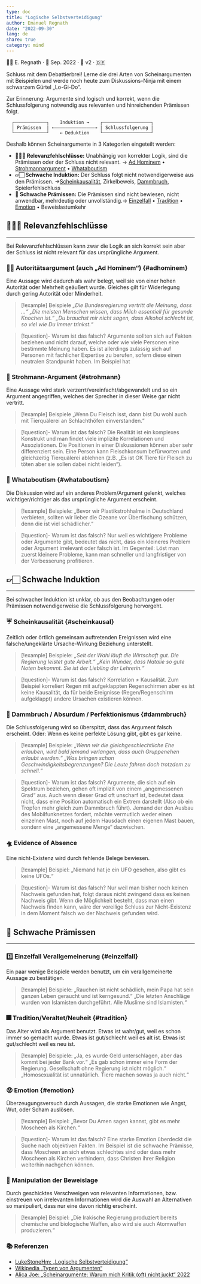 ```yaml
---
type: doc
title: "Logische Selbstverteidigung"
author: Emanuel Regnath
date: "2022-09-30"
lang: de
share: true
category: mind
---
```

👨‍🔬 E. Regnath · 📆 Sep. 2022 · 🧪 v2 · 🇩🇪

Schluss mit dem Debattierbrei! Lerne die drei Arten von Scheinargumenten mit Beispielen und werde noch heute zum Diskussions-Ninja mit einem schwarzem Gürtel „Lo-Gi-Do“.

Zur Erinnerung: Argumente sind logisch und korrekt, wenn die Schlussfolgerung notwendig aus relevanten und hinreichenden Prämissen folgt.

```dia
  ┌────────────┐    Induktion →    ┌──────────────────┐
  │ Prämissen  | ←–––––––––––––––→ | Schlussfolgerung |
  └────────────┘    ← Deduktion    └──────────────────┘
```

Deshalb können Scheinargumente in 3 Kategorien eingeteilt werden:

* **🤷🏻‍♀️ Relevanzfehlschlüsse:** Unabhängig von korrekter Logik, sind die Prämissen oder der Schluss nicht relevant. <span>→  [Ad Hominem](#adhominem) • [Strohmannargument](#strohmann) • [Whataboutism](#whataboutism)</span>
* **👉🏻 Schwache Induktion:** Der Schluss folgt nicht notwendigerweise aus den Prämissen. <span>→[Scheinkausalität](#scheinkausal), Zirkelbeweis, [Dammbruch](#dammbruch), Spielerfehlschluss</span>
* **🦄 Schwache Prämissen:** Die Prämissen sind nicht bewiesen, nicht anwendbar, mehrdeutig oder unvollständig.<span>→ [Einzelfall](#einzelfall) • [Tradition](#tradition) • [Emotion](#emotion) • Beweislastumkehr</span>



## 🤷🏻‍♀️ Relevanzfehlschlüsse

---------------------------

Bei Relevanzfehlschlüssen kann zwar die Logik an sich korrekt sein aber der Schluss ist nicht relevant für das ursprüngliche Argument.

### 🤴🏻 Autoritätsargument (auch „Ad Hominem“) {#adhominem}
Eine Aussage wird dadurch als wahr belegt, weil sie von einer hohen Autorität oder Mehrheit geäußert wurde. Gleiches gilt für Widerlegung durch gering Autorität oder Minderheit.

>[!example] Beispiele
>*„Die Bundesregierung vertritt die Meinung, dass ...“*
>*„Die meisten Menschen wissen, dass Milch essentiell für gesunde Knochen ist.“*
>*„Du brauchst mir nicht sagen, dass Alkohol schlecht ist, so viel wie Du immer trinkst.“*

>[!question]- Warum ist das falsch? 
>Argumente sollten sich auf Fakten beziehen und nicht darauf, welche oder wie viele Personen eine bestimmte Meinung haben. Es ist allerdings zulässig sich auf Personen mit fachlicher Expertise zu berufen, sofern diese einen neutralen Standpunkt haben. Im Beispiel hat


### 🗿 Strohmann-Argument {#strohmann}
Eine Aussage wird stark verzerrt/vereinfacht/abgewandelt und so ein Argument angegriffen, welches der Sprecher in dieser Weise gar nicht vertritt.

>[!example] Beispiele
>„Wenn Du Fleisch isst, dann bist Du wohl auch mit Tierquälerei an Schlachthöfen einverstanden.“

>[!question]- Warum ist das falsch?
>Die Realität ist ein komplexes Konstrukt und man findet viele implizite Korrelationen und Assoziationen. Die Positionen in einer Diskussionen können aber sehr differenziert sein. Eine Person kann Fleischkonsum befürworten und gleichzeitig Tierquälerei ablehnen (z.B. „Es ist OK Tiere für Fleisch zu töten aber sie sollen dabei nicht leiden“).


### 📣 Whataboutism {#whataboutism}
Die Diskussion wird auf ein anderes Problem/Argument gelenkt, welches wichtiger/richtiger als das ursprüngliche Argument erscheint.

>[!example] Beispiele:
>„Bevor wir Plastikstrohhalme in Deutschland verbieten, sollten wir lieber die Ozeane vor Überfischung schützen, denn die ist viel schädlicher.“

>[!question]- Warum ist das falsch?
>Nur weil es wichtigere Probleme oder Argumente gibt, bedeutet das nicht, dass ein kleineres Problem oder Argument irrelevant oder falsch ist. Im Gegenteil: Löst man zuerst kleinere Probleme, kann man schneller und langfristiger von der Verbesserung profitieren.


## 👉🏻 Schwache Induktion

---------------------------

Bei schwacher Induktion ist unklar, ob aus den Beobachtungen oder Prämissen notwendigerweise die Schlussfolgerung hervorgeht.


### ☔ Scheinkausalität {#scheinkausal}
Zeitlich oder örtlich gemeinsam auftretenden Ereignissen wird eine falsche/ungeklärte Ursache-Wirkung Beziehung unterstellt.

>[!example] Beispiele:
>*„Seit der Wahl läuft die Wirtschaft gut. Die Regierung leistet gute Arbeit.“*
>*„Kein Wunder, dass Natalie so gute Noten bekommt. Sie ist der Liebling der Lehrerin.“*

>[!question]- Warum ist das falsch?
>Korrelation ≠ Kausalität. Zum Beispiel korreliert Regen mit aufgeklappten Regenschirmen aber es ist keine Kausalität, da für beide Ereignisse (Regen/Regenschirm aufgeklappt) andere Ursachen existieren können.



### 🌊 Dammbruch / Absurdum / Perfektionismus {#dammbruch}
Die Schlussfolgerung wird so überspitzt, dass das Argument falsch erscheint. Oder: Wenn es keine perfekte Lösung gibt, gibt es gar keine.

>[!example] Beispiele:
>*„Wenn wir die gleichgeschlechtliche Ehe erlauben, wird bald jemand verlangen, dass auch Gruppenehen erlaubt werden.“*
>*„Was bringen schon Geschwindigkeitsbegrenzungen? Die Leute fahren doch trotzdem zu schnell.“*

>[!question]- Warum ist das falsch?
>Argumente, die sich auf ein Spektrum beziehen, gehen oft implizit von einem „angemessenen Grad“ aus. Auch wenn dieser Grad oft unscharf ist, bedeutet dass nicht, dass eine Position automatisch ein Extrem darstellt (Also ob ein Tropfen mehr gleich zum Dammbruch führt). Jemand der den Ausbau des Mobilfunknetzes fordert, möchte vermutlich weder einen einzelnen Mast, noch auf jedem Hausdach einen eigenen Mast bauen, sondern eine „angemessene Menge“ dazwischen.



<!-- Q: Wie verteidige ich mich?
A: Sprich an, dass dein Gegenüber voreilig Schlüsse zieht. -->


### 🛸 Evidence of Absence
Eine nicht-Existenz wird durch fehlende Belege bewiesen.

>[!example] Beispiel: 
>„Niemand hat je ein UFO gesehen, also gibt es keine UFOs.“

>[!question]- Warum ist das falsch?
>Nur weil man bisher noch keinen Nachweis gefunden hat, folgt daraus nicht zwingend dass es keinen Nachweis gibt. Wenn die Möglichkeit besteht, dass man einen Nachweis finden kann, wäre der voreilige Schluss zur Nicht-Existenz in dem Moment falsch wo der Nachweis gefunden wird.




<!-- ### 🎰 Spielerfehlschluss -->



## 🦄 Schwache Prämissen

---------------------------

### 1️⃣ Einzelfall Verallgemeinerung {#einzelfall}
Ein paar wenige Beispiele werden benutzt, um ein verallgemeinerte Aussage zu bestätigen.

>[!example] Beispiele: 
>„Rauchen ist nicht schädlich, mein Papa hat sein ganzen Leben geraucht und ist kerngesund.“
>„Die letzten Anschläge wurden von Islamisten durchgeführt. Alle Muslime sind Islamisten.“



### 🎆 Tradition/Veraltet/Neuheit {#tradition}
Das Alter wird als Argument benutzt. Etwas ist wahr/gut, weil es schon immer so gemacht wurde. Etwas ist gut/schlecht weil es alt ist. Etwas ist gut/schlecht weil es neu ist.

>[!example] Beispiele: 
>„Ja, es wurde Geld unterschlagen, aber das kommt bei jeder Bank vor.“
>„Es gab schon immer eine Form der Regierung. Gesellschaft ohne Regierung ist nicht möglich.“
>„Homosexualität ist unnatürlich. Tiere machen sowas ja auch nicht.“




### 😡 Emotion {#emotion}
Überzeugungsversuch durch Aussagen, die starke Emotionen wie Angst, Wut, oder Scham auslösen.

>[!example] Beispiel: 
>„Bevor Du Amen sagen kannst, gibt es mehr Moscheen als Kirchen.“

>[!question]- Warum ist das falsch?
>Eine starke Emotion überdeckt die Suche nach objektiven Fakten. Im Beispiel ist die schwache Prämisse, dass Moscheen an sich etwas schlechtes sind oder dass mehr Moscheen als Kirchen verhindern, dass Christen ihrer Religion weiterhin nachgehen können.



### 🧹 Manipulation der Beweislage
Durch geschicktes Verschweigen von relevanten Informationen, bzw. einstreuen von irrelevanten Informationen wird die Auswahl an Alternativen so manipuliert, dass nur eine davon richtig erscheint.

>[!example] Beispiel: 
>„Die Irakische Regierung produziert bereits chemische und biologische Waffen, also wird sie auch Atomwaffen produzieren.“



### 📚 Referenzen
* [LukeStoneHm: „Logische Selbstverteidigung“](https://logical-defence.lukestonehm.co.za/#/)
* [Wikipedia „Typen von Argumenten“](https://de.wikipedia.org/wiki/Typen_von_Argumenten)
* [Alica Joe: „Scheinargumente: Warum mich Kritik (oft) nicht juckt“ 2022](https://www.youtube.com/watch?v=tgqQuR7tXfQ)
